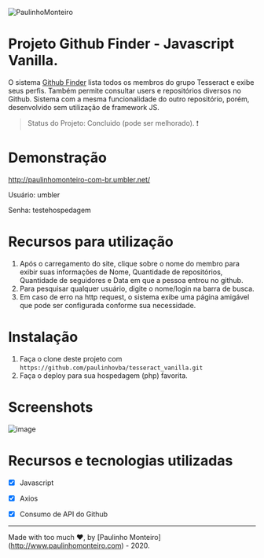 ![PaulinhoMonteiro](https://user-images.githubusercontent.com/52004768/83332307-cd24cf80-a270-11ea-8a5b-53ca0036b7d0.png)

# Projeto Github Finder - Javascript Vanilla.

O sistema [Github Finder](https://github.com/paulinhovba/tesseract_reactjs) lista todos os membros do grupo Tesseract e exibe seus perfis. Também permite consultar users e repositórios diversos no Github. Sistema com a mesma funcionalidade do outro repositório, porém, desenvolvido sem utilização de framework JS.

> Status do Projeto: Concluido (pode ser melhorado). :heavy_exclamation_mark:

# Demonstração

http://paulinhomonteiro-com-br.umbler.net/

Usuário: umbler  

Senha: testehospedagem

# Recursos para utilização

1. Após o carregamento do site, clique sobre o nome do membro para exibir suas informações de Nome, Quantidade de repositórios, Quantidade de seguidores e Data em que a pessoa entrou no github.
2. Para pesquisar qualquer usuário, digite o nome/login na barra de busca.
3. Em caso de erro na http request, o sistema exibe uma página amigável que pode ser configurada conforme sua necessidade.
  
# Instalação

1. Faça o clone deste projeto com `https://github.com/paulinhovba/tesseract_vanilla.git`
2. Faça o deploy para sua hospedagem (php) favorita. 

# Screenshots

![image](https://user-images.githubusercontent.com/52004768/73840011-0767ee00-47f6-11ea-95ff-da49064eb8f4.png)


# Recursos e tecnologias utilizadas

- [x] Javascript

- [x] Axios

- [x] Consumo de API do Github

<hr />

Made with too much ♥, by [Paulinho Monteiro] (http://www.paulinhomonteiro.com) - 2020.

